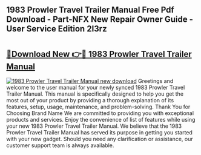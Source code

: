 ## 1983 Prowler Travel Trailer Manual Free Pdf Download - Part-NFX New Repair Owner Guide - User Service Edition 2I3rz

# <h2><a href="http://bc46834.oget.top/?id=1983+Prowler+Travel+Trailer+Manual">🔗Download New 👉🔴 1983 Prowler Travel Trailer Manual</a></h2>

[![1983 Prowler Travel Trailer Manual new download](https://i.imgur.com/5g1atiW.png)](http://bc46834.oget.top/?id=1983+Prowler+Travel+Trailer+Manual)
Greetings and welcome to the user manual for your newly synced 1983 Prowler Travel Trailer Manual. This manual is specifically designed to help you get the most out of your product by providing a thorough explanation of its features, setup, usage, maintenance, and problem-solving. Thank You for Choosing Brand Name We are committed to providing you with exceptional products and services. Enjoy the convenience of list of features while using your new 1983 Prowler Travel Trailer Manual. We believe that the 1983 Prowler Travel Trailer Manual has served its purpose in getting you started with your new gadget. Should you need any clarification or assistance, our customer support team is always available.

